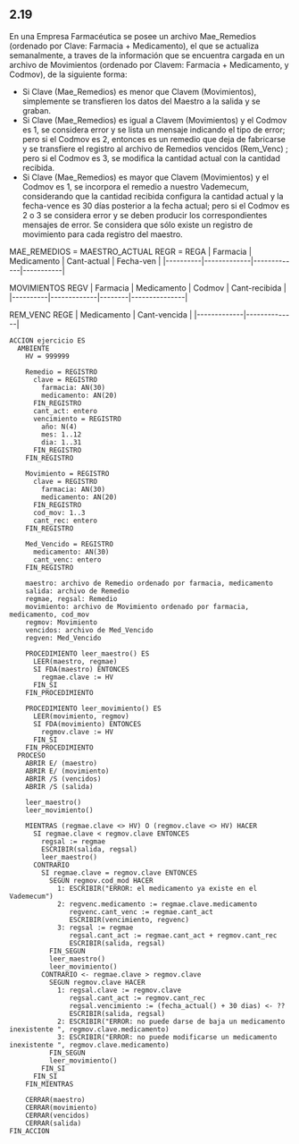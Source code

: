 ## 2.19
En una Empresa Farmacéutica se posee un archivo Mae_Remedios (ordenado por Clave: Farmacia + Medicamento),
el que se actualiza semanalmente, a traves de la información que se encuentra cargada en un archivo de
Movimientos (ordenado por Clavem: Farmacia + Medicamento, y Codmov), de la siguiente forma:
- Si Clave (Mae_Remedios) es menor que Clavem (Movimientos), simplemente se transfieren los datos del Maestro a
la salida y se graban.
- Si Clave (Mae_Remedios) es igual a Clavem (Movimientos) y el Codmov es 1, se considera error y se lista un
mensaje indicando el tipo de error; pero si el Codmov es 2, entonces es un remedio que deja de fabricarse y se
transfiere el registro al archivo de Remedios vencidos (Rem_Venc) ; pero si el Codmov es 3, se modifica la cantidad
actual con la cantidad recibida.
- Si Clave (Mae_Remedios) es mayor que Clavem (Movimientos) y el Codmov es 1, se incorpora el remedio a
nuestro Vademecum, considerando que la cantidad recibida configura la cantidad actual y la fecha-vence es 30 días
posterior a la fecha actual; pero si el Codmov es 2 o 3 se considera error y se deben producir los correspondientes
mensajes de error.
Se considera que sólo existe un registro de movimiento para cada registro del maestro.

MAE_REMEDIOS = MAESTRO_ACTUAL
REGR = REGA
| Farmacia | Medicamento | Cant-actual | Fecha-ven |
|----------|-------------|-------------|-----------|

MOVIMIENTOS
REGV
| Farmacia | Medicamento | Codmov | Cant-recibida |
|----------|-------------|--------|---------------|

REM_VENC
REGE
| Medicamento | Cant-vencida |
|-------------|--------------|

```
ACCION ejercicio ES
  AMBIENTE
    HV = 999999

    Remedio = REGISTRO
      clave = REGISTRO
        farmacia: AN(30)
        medicamento: AN(20)
      FIN_REGISTRO
      cant_act: entero
      vencimiento = REGISTRO
        año: N(4)
        mes: 1..12
        dia: 1..31
      FIN_REGISTRO
    FIN_REGISTRO

    Movimiento = REGISTRO
      clave = REGISTRO
        farmacia: AN(30)
        medicamento: AN(20)
      FIN_REGISTRO
      cod_mov: 1..3
      cant_rec: entero
    FIN_REGISTRO

    Med_Vencido = REGISTRO
      medicamento: AN(30)
      cant_venc: entero
    FIN_REGISTRO

    maestro: archivo de Remedio ordenado por farmacia, medicamento
    salida: archivo de Remedio
    regmae, regsal: Remedio
    movimiento: archivo de Movimiento ordenado por farmacia, medicamento, cod_mov
    regmov: Movimiento
    vencidos: archivo de Med_Vencido
    regven: Med_Vencido

    PROCEDIMIENTO leer_maestro() ES
      LEER(maestro, regmae)
      SI FDA(maestro) ENTONCES
        regmae.clave := HV
      FIN_SI
    FIN_PROCEDIMIENTO

    PROCEDIMIENTO leer_movimiento() ES
      LEER(movimiento, regmov)
      SI FDA(movimiento) ENTONCES
        regmov.clave := HV
      FIN_SI
    FIN_PROCEDIMIENTO
  PROCESO
    ABRIR E/ (maestro)
    ABRIR E/ (movimiento)
    ABRIR /S (vencidos)
    ABRIR /S (salida)

    leer_maestro()
    leer_movimiento()

    MIENTRAS (regmae.clave <> HV) O (regmov.clave <> HV) HACER
      SI regmae.clave < regmov.clave ENTONCES
        regsal := regmae
        ESCRIBIR(salida, regsal)
        leer_maestro()
      CONTRARIO
        SI regmae.clave = regmov.clave ENTONCES
          SEGUN regmov.cod_mod HACER
            1: ESCRIBIR("ERROR: el medicamento ya existe en el Vademecum")
            2: regvenc.medicamento := regmae.clave.medicamento
               regvenc.cant_venc := regmae.cant_act
               ESCRIBIR(vencimiento, regvenc)
            3: regsal := regmae
               regsal.cant_act := regmae.cant_act + regmov.cant_rec
               ESCRIBIR(salida, regsal)
          FIN_SEGUN
          leer_maestro()
          leer_movimiento()
        CONTRARIO <- regmae.clave > regmov.clave
          SEGUN regmov.clave HACER
            1: regsal.clave := regmov.clave
               regsal.cant_act := regmov.cant_rec
               regsal.vencimiento := (fecha_actual() + 30 dias) <- ??
               ESCRIBIR(salida, regsal)
            2: ESCRIBIR("ERROR: no puede darse de baja un medicamento inexistente ", regmov.clave.medicamento)
            3: ESCRIBIR("ERROR: no puede modificarse un medicamento inexistente ", regmov.clave.medicamento)
          FIN_SEGUN
          leer_movimiento()
        FIN_SI
      FIN_SI
    FIN_MIENTRAS

    CERRAR(maestro)
    CERRAR(movimiento)
    CERRAR(vencidos)
    CERRAR(salida)
FIN_ACCION
```
